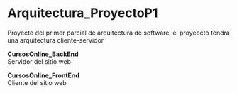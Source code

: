 # Arquitectura_ProyectoP1
Proyecto del primer parcial de arquitectura de software, el proyeecto tendra una arquitectura cliente-servidor  


**CursosOnline_BackEnd**  
Servidor del sitio web


**CursosOnline_FrontEnd**  
Cliente del sitio web
